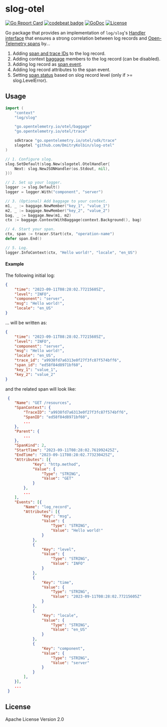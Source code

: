 # slog-otel
[![Go Report Card](https://goreportcard.com/badge/github.com/DmitryKolbin/slog-otel)](https://goreportcard.com/report/github.com/DmitryKolbin/slog-otel)
[![codebeat badge](https://codebeat.co/badges/33ebce8f-9681-4c9c-8c43-f9ab4f197d9e)](https://codebeat.co/projects/github-com-DmitryKolbin-slog-otel-main)
[![GoDoc](https://godoc.org/github.com/DmitryKolbin/slog-otel?status.svg)](https://godoc.org/github.com/DmitryKolbin/slog-otel)
[![License](https://img.shields.io/badge/License-Apache%202.0-blue.svg)](https://opensource.org/licenses/Apache-2.0)

Go package that provides an implementation of `log/slog`'s [Handler interface](https://pkg.go.dev/log/slog#Handler) that ensures a strong correlation between log records and [Open-Telemetry spans](https://opentelemetry.io/docs/concepts/signals/traces/#spans) by...

1. Adding [span and trace IDs](https://opentelemetry.io/docs/concepts/signals/traces/#span-context) to the log record.
2. Adding context [baggage](https://opentelemetry.io/docs/concepts/signals/baggage/) members to the log record (can be disabled).
3. Adding log record as [span event](https://opentelemetry.io/docs/concepts/signals/traces/#span-events).
4. Adding log record attributes to the span event.
5. Setting [span status](https://opentelemetry.io/docs/concepts/signals/traces/#span-status) based on slog record level (only if >= slog.LevelError).

## Usage
```go
import (
    "context"
    "log/slog"

    "go.opentelemetry.io/otel/baggage"
    "go.opentelemetry.io/otel/trace"

    sdktrace "go.opentelemetry.io/otel/sdk/trace"
    slogotel "github.com/DmitryKolbin/slog-otel"
)

// 1. Configure slog.
slog.SetDefault(slog.New(slogotel.OtelHandler{
    Next: slog.NewJSONHandler(os.Stdout, nil),
}))

// 2. Set up your logger.
logger := slog.Default()
logger = logger.With("component", "server")

// 3. (Optional) Add baggage to your context.
m1, _ := baggage.NewMember("key_1", "value_1")
m2, _ := baggage.NewMember("key_2", "value_2")
bag, _ := baggage.New(m1, m2)
ctx := baggage.ContextWithBaggage(context.Background(), bag)

// 4. Start your span.
ctx, span := tracer.Start(ctx, "operation-name")
defer span.End()

// 5. Log.
logger.InfoContext(ctx, "Hello world!", "locale", "en_US")
```

#### Example
The following initial log:
```json
{
    "time": "2023-09-11T08:28:02.77215605Z",
    "level": "INFO",
    "component": "server",
    "msg": "Hello world!",
    "locale": "en_US"
}
```
... will be written as:
```json
{
    "time": "2023-09-11T08:28:02.77215605Z",
    "level": "INFO",
    "component": "server",
    "msg": "Hello world!",
    "locale": "en_US",
    "trace_id": "a9938fd7a6313e0f27f3fc87f574bff6",
    "span_id": "ed58f84d8971bf60",
    "key_1": "value_1",
    "key_2": "value_2"
}
```

and the related span will look like:
```json
 {
 	"Name": "GET /resources",
 	"SpanContext": {
 		"TraceID": "a9938fd7a6313e0f27f3fc87f574bff6",
 		"SpanID": "ed58f84d8971bf60",
 		...
 	},
 	"Parent": {
 		...
 	},
 	"SpanKind": 2,
 	"StartTime": "2023-09-11T08:28:02.761992425Z",
 	"EndTime": "2023-09-11T08:28:02.773230425Z",
 	"Attributes": [{
 			"Key": "http.method",
 			"Value": {
 				"Type": "STRING",
 				"Value": "GET"
 			}
 		},
		...
 	],
 	"Events": [{
 		"Name": "log_record",
 		"Attributes": [{
 				"Key": "msg",
 				"Value": {
 					"Type": "STRING",
 					"Value": "Hello world!"
 				}
 			},
 			{
 				"Key": "level",
 				"Value": {
 					"Type": "STRING",
 					"Value": "INFO"
 				}
 			},
 			{
 				"Key": "time",
 				"Value": {
 					"Type": "STRING",
 					"Value": "2023-09-11T08:28:02.77215605Z"
 				}
 			},
 			{
 				"Key": "locale",
 				"Value": {
 					"Type": "STRING",
 					"Value": "en_US"
 				}
 			},
 			{
 				"Key": "component",
 				"Value": {
 					"Type": "STRING",
 					"Value": "server"
 				}
 			}
 		],
 	}],
 	...
 }
```

## License
Apache License Version 2.0
